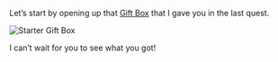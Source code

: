 Let’s start by opening up that [Gift Box](?glossaryAnchor=giftboxes) that I gave you in the last quest.

![Starter Gift Box](/quests-images/key/JettyConversation_StarterGiftbox.webp)

I can’t wait for you to see what you got!

